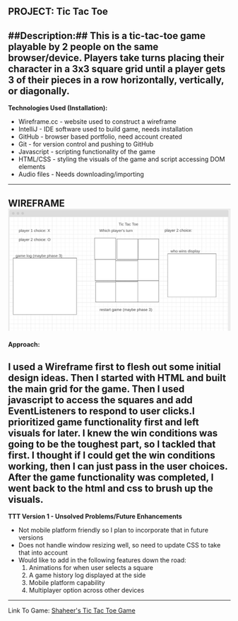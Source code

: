 **PROJECT:** Tic Tac Toe
---

##Description:##
This is a tic-tac-toe game playable by 2 people on the same browser/device. Players take turns placing their character in a 3x3 square grid until a player gets 3
of their pieces in a row horizontally, vertically, or diagonally.
---

**Technologies Used (Installation):**
- Wireframe.cc - website used to construct a wireframe
- IntelliJ - IDE software used to build game, needs installation
- GitHub - browser based portfolio, need account created
- Git - for version control and pushing to GitHub
- Javascript - scripting functionality of the game
- HTML/CSS - styling the visuals of the game and script accessing DOM elements
- Audio files - Needs downloading/importing
---

WIREFRAME
![Wireframe](img.png)
---

**Approach:**

I used a Wireframe first to flesh out some initial design ideas. Then I started with HTML
and built the main grid for the game. Then I used javascript to access the squares and add EventListeners
to respond to user clicks.I prioritized game functionality first and left visuals for later.
I knew the win conditions was going to be the toughest part, so I tackled that first. I thought if
I could get the win conditions working, then I can just pass in the user choices.
After the game functionality was completed, I went back to the html and css to brush up the visuals.
---

**TTT Version 1 - Unsolved Problems/Future Enhancements**
- Not mobile platform friendly so I plan to incorporate that in future versions
- Does not handle window resizing well, so need to update CSS to take that into account
- Would like to add in the following features down the road:
  1. Animations for when user selects a square
  2. A game history log displayed at the side
  3. Mobile platform capability
  4. Multiplayer option across other devices
    
---
Link To Game:
[Shaheer's Tic Tac Toe Game](https://sahmed7.github.io/TicTacToe/)